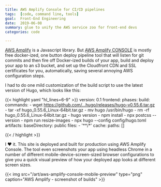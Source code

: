 ```yaml
---
title: AWS Amplify Console for CI/CD pipelines
tags:  [code, command line, tools]
goal:  Front-End Engineering
date:  2019-06-08
summary: glue to unify the AWS service zoo for front-end devs
categories: code

---
```


[AWS Amplify](js) is a Javascript library. But [AWS Amplify CONSOLE][a] is mostly
free docker-ized, one button deploy pipeline tool that will listen for
git commits and then fire off Docker-ized builds of your app, build and
deploy your app to an s3 bucket, and set up the Cloudfront CDN and SSL
certificates for you, automatically, saving several annoying AWS
configuration steps.

I had to do one mild customization of the build script to use the latest
version of Hugo, which looks like this:

{{< highlight yaml "hl_lines=6-9" >}}
version: 0.1
frontend:
  phases:
    build:
      commands:
        - wget https://github.com/...hugo/releases/hugo-v0.55.6.tar.gz
        - tar -xf hugo_0.55.6_Linux-64bit.tar.gz
        - mv hugo /usr/bin/hugo
        - rm -rf hugo_0.55.6_Linux-64bit.tar.gz
        - hugo version
        - npm install
        - npx postcss --version
        - npm run resize-images
        - npx hugo --config config/hugo.toml
  artifacts:
    baseDirectory: public
    files:
      - '**/*'
  cache:
    paths: []

{{< / highlight >}}

I ❤️  it. This site is deployed and built for production using AWS
Amplify Console. The tool even screenshots your app using headless
Chrome in a number of different mobile-device-screen-sized browser
configurations to give you a quick visual preview of how your deployed
app looks at different screen sizes.

{{< img src="/art/aws-amplify-console-mobile-preview" type="png"
  caption="AWS Amplify - screenshot of builds" >}}

[a]:  https://aws.amazon.com/amplify/
[js]: https://aws-amplify.github.io/
